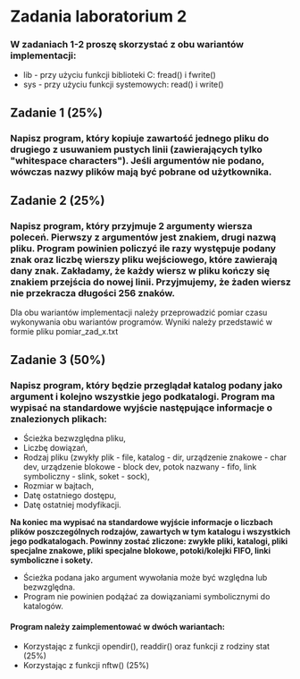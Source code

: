 # Zadania laboratorium 2
### W zadaniach 1-2 proszę skorzystać z obu wariantów implementacji:
- lib - przy użyciu funkcji biblioteki C: fread() i fwrite()
- sys - przy użyciu funkcji systemowych: read() i write()

## Zadanie 1 (25%)
### Napisz program, który kopiuje zawartość jednego pliku do drugiego z usuwaniem pustych linii (zawierających tylko "whitespace characters"). Jeśli argumentów nie podano, wówczas nazwy plików mają być pobrane od użytkownika.

## Zadanie 2 (25%)
### Napisz program, który przyjmuje 2 argumenty wiersza poleceń. Pierwszy z argumentów jest znakiem, drugi nazwą pliku. Program powinien policzyć ile razy występuje podany znak oraz liczbę wierszy pliku wejściowego, które zawierają dany znak. Zakładamy, że każdy wiersz w pliku kończy się znakiem przejścia do nowej linii. Przyjmujemy, że żaden wiersz nie przekracza długości 256 znaków.

Dla obu wariantów implementacji należy przeprowadzić pomiar czasu wykonywania obu wariantów programów. Wyniki należy przedstawić w formie pliku pomiar_zad_x.txt



## Zadanie 3 (50%)
### Napisz program, który będzie przeglądał katalog podany jako argument i kolejno wszystkie jego podkatalogi. Program ma wypisać na standardowe wyjście następujące informacje o znalezionych plikach:

- Ścieżka bezwzględna pliku,
- Liczbę dowiązań,
- Rodzaj pliku (zwykły plik - file, katalog - dir, urządzenie znakowe - char dev, urządzenie blokowe - block dev, potok nazwany - fifo, link symboliczny - slink, soket - sock),
- Rozmiar w bajtach,
- Datę ostatniego dostępu,
- Datę ostatniej modyfikacji.

**Na koniec ma wypisać na standardowe wyjście informacje o liczbach plików poszczególnych rodzajów, zawartych w tym katalogu i wszystkich jego podkatalogach. Powinny zostać zliczone: zwykłe pliki, katalogi, pliki specjalne znakowe, pliki specjalne blokowe, potoki/kolejki FIFO, linki symboliczne i sokety.**

- Ścieżka podana jako argument wywołania może być względna lub bezwzględna.
- Program nie powinien podążać za dowiązaniami symbolicznymi do katalogów.

#### Program należy zaimplementować w dwóch wariantach:
- Korzystając z funkcji opendir(), readdir() oraz funkcji z rodziny stat (25%)
- Korzystając z funkcji nftw() (25%)